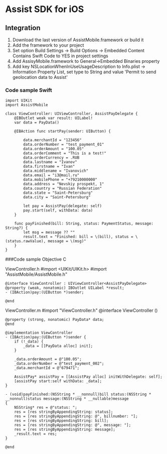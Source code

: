 # Assist SDK for iOS

## Integration

1. Download the last version of AssistMobile.framework or build it
2. Add the framework to your project
3. Set option Build Settings -> Build Options -> Embedded Content Contains Swift Code to YES in project settings
4. Add AssisyMobile.framework to  General->Embedded Binaries property
5. Add key NSLocationWhenInUseUsageDescription to Info.plist -> Information Property List, set type to String and value 'Permit to send geolocation data to Assist'

### Code sample Swift

    import UIKit
    import AssistMobile

    class ViewController: UIViewController, AssistPayDelegate {
        @IBOutlet weak var result: UILabel!  
        var data = PayData()
   
        @IBAction func startPay(sender: UIButton) {

            data.merchantId = "123456"
            data.orderNumber = "test_payment_01"
            data.orderAmount = "100.05"
            data.orderComment = "This is a test!"
            data.orderCurrency = .RUB      
            data.lastname = "Ivanov"
            data.firstname = "Ivan"
            data.middlename = "Ivanovich"
            data.email = "i3@mail.ru"
            data.mobilePhone = "+79210000000"
            data.address = "Nevskiy prospekt, 1"
            data.country = "Russian Federation"
            data.state = "Saint-Petersburg"
            data.city = "Saint-Petersburg"
        
            let pay = AssistPay(delegate: self)
            pay.start(self, withData: data)
        }  

        func payFinished(bill: String, status: PaymentStatus, message: String?) {
            let msg = message ?? ""
            result.text = "Finished: bill = \(bill), status = \(status.rawValue), message = \(msg)"
        }
    }

###Code sample Objective C

ViewController.h
    #import <UIKit/UIKit.h>
    #import "AssistMobile/AssistMobile.h"
  
    @interface ViewController : UIViewController<AssistPayDelegate>
    @property (weak, nonatomic) IBOutlet UILabel *result;
    - (IBAction)pay:(UIButton *)sender;
 
    @end

ViewController.m
    #import "ViewController.h"
    @interface ViewController ()
 
    @property (strong, nonatomic) PayData* data;
    @end
 
    @implementation ViewController
    - (IBAction)pay:(UIButton *)sender {
        if (!_data) {
            _data = [[PayData alloc] init];
        }
    
        _data.orderAmount = @"100.05";
        _data.orderNumber = @"test_payment_002";
        _data.merchantId = @"679471";
     
        AssistPay* assistPay = [[AssistPay alloc] initWithDelegate: self];
        [assistPay start:self withData: _data];
    }
 
    - (void)payFinished:(NSString * __nonnull)bill status:(NSString * __nonnull)status message:(NSString * __nullable)message
    {
        NSString* res = @"status: ";
        res = [res stringByAppendingString: status];
        res = [res stringByAppendingString: @", billnumber: "];
        res = [res stringByAppendingString: bill];
        res = [res stringByAppendingString: @", message: "];
        res = [res stringByAppendingString: message];
        _result.text = res;
    }
 
    @end
